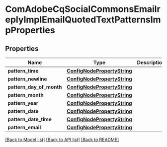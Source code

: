 # ComAdobeCqSocialCommonsEmailreplyImplEmailQuotedTextPatternsImpProperties

## Properties
Name | Type | Description | Notes
------------ | ------------- | ------------- | -------------
**pattern_time** | [**ConfigNodePropertyString**](ConfigNodePropertyString.md) |  | [optional] 
**pattern_newline** | [**ConfigNodePropertyString**](ConfigNodePropertyString.md) |  | [optional] 
**pattern_day_of_month** | [**ConfigNodePropertyString**](ConfigNodePropertyString.md) |  | [optional] 
**pattern_month** | [**ConfigNodePropertyString**](ConfigNodePropertyString.md) |  | [optional] 
**pattern_year** | [**ConfigNodePropertyString**](ConfigNodePropertyString.md) |  | [optional] 
**pattern_date** | [**ConfigNodePropertyString**](ConfigNodePropertyString.md) |  | [optional] 
**pattern_date_time** | [**ConfigNodePropertyString**](ConfigNodePropertyString.md) |  | [optional] 
**pattern_email** | [**ConfigNodePropertyString**](ConfigNodePropertyString.md) |  | [optional] 

[[Back to Model list]](../README.md#documentation-for-models) [[Back to API list]](../README.md#documentation-for-api-endpoints) [[Back to README]](../README.md)


